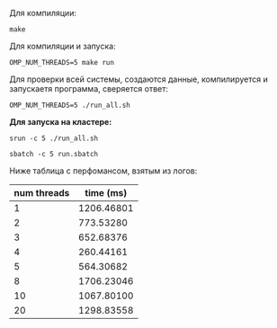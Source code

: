 Для компиляции:

`make`

Для компиляции и запуска:

`OMP_NUM_THREADS=5 make run`

Для проверки всей системы, создаются данные, компилируется и запускаетя программа, сверяется ответ:

`OMP_NUM_THREADS=5 ./run_all.sh`

**Для запуска на кластере:**

`srun -c 5 ./run_all.sh`

`sbatch -c 5 run.sbatch`

Ниже таблица с перфомансом, взятым из логов:

| num threads | time (ms)  |
| ----------- | ---------- |
| 1           | 1206.46801 |
| 2           | 773.53280  |
| 3           | 652.68376  |
| 4           | 260.44161  |
| 5           | 564.30682  |
| 8           | 1706.23046 |
| 10          | 1067.80100 |
| 20          | 1298.83558 |
